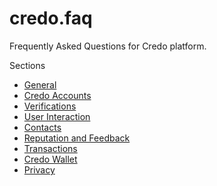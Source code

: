 # credo.faq
Frequently Asked Questions for Credo platform.

Sections
* [General](general)
* [Credo Accounts](https://github.com/herculesinc/credo.faq/wiki/credo-accounts)
* [Verifications](https://github.com/herculesinc/credo.faq/wiki/verifications)
* [User Interaction](https://github.com/herculesinc/credo.faq/wiki/user-interaction)
* [Contacts](https://github.com/herculesinc/credo.faq/wiki/contacts)
* [Reputation and Feedback](https://github.com/herculesinc/credo.faq/wiki/reputation-and-feedback)
* [Transactions](https://github.com/herculesinc/credo.faq/wiki/transactions)
* [Credo Wallet](https://github.com/herculesinc/credo.faq/wiki/credo-wallet)
* [Privacy](https://github.com/herculesinc/credo.faq/wiki/privacy)
